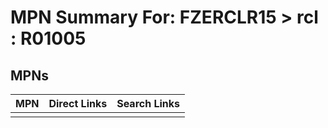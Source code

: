 



# MPN Summary For: FZERCLR15 > rcl : R01005

## MPNs
  

|MPN|Direct Links|Search Links|
| :--- | :--- | :--- |
||||
